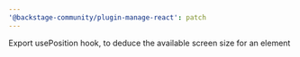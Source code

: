 ```yaml
---
'@backstage-community/plugin-manage-react': patch
---
```


Export usePosition hook, to deduce the available screen size for an element
